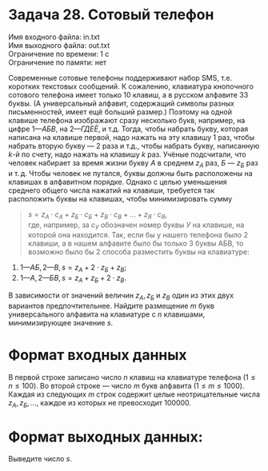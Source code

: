 # Задача 28. Сотовый телефон
Имя входного файла: in.txt  
Имя выходного файла: out.txt  
Ограничение по времени: 1 с  
Ограничение по памяти: нет  

Современные сотовые телефоны поддерживают набор SMS, т.е. коротких текстовых сообщений. К сожалению, клавиатура кнопочного сотового телефона имеет только $10$ клавиш, а в русском алфавите $33$ буквы. (А универсальный алфавит, содержащий символы разных письменностей, имеет ещё больший размер.) Поэтому на одной клавише телефона изображают сразу несколько букв, например, на цифре $1 — АБВ$, на $2 — ГДЕЁ$, и т.д. Тогда, чтобы набрать букву, которая написана на клавише первой, надо нажать на эту клавишу $1$ раз, чтобы набрать вторую букву — $2$ раза и т.д., чтобы набрать букву, написанную $k$-й по счету, надо нажать на клавишу $k$ раз. Учёные подсчитали, что человек набирает за время жизни букву $A$ в среднем $z_А$ раз, $Б$ — $z_Б$ раз и т. д. Чтобы человек не путался, буквы должны быть расположены на клавишах в алфавитном порядке. Однако с целью уменьшения среднего общего числа нажатий на клавиши, требуется так расположить буквы на клавишах, чтобы минимизировать сумму 
> $s = z_А ⋅ c_А + z_Б ⋅ c_Б + z_В ⋅ c_В + \dots + z_Я ⋅ c_Я$,  
где, например, за $c_У$ обозначен номер буквы $У$ на клавише, на которой она находится. Так, если бы у нашего телефона было $2$ клавиши, а в нашем алфавите было бы только $3$ буквы АБВ, то возможно было бы $2$ способа разместить буквы на клавиатуре:
1. $1 — АБ, 2 — В, s = z_А + 2 ⋅ z_Б + z_В$;
2. $1 — А, 2 — БВ, s = z_А + z_Б + 2 ⋅ z_B$.

В зависимости от значений величин $z_А, z_Б$ и $z_В$ один из этих двух вариантов предпочтительнее. Найдите размещение $m$ букв универсального алфавита на клавиатуре с $n$ клавишами, минимизирующее значение $s$.

# Формат входных данных

В первой строке записано число $n$ клавиш на клавиатуре телефона $(1 ≤ n ≤ 100)$. Во второй строке — число $m$ букв алфавита $(1 ≤ m ≤ 1000)$. Каждая из следующих $m$ строк содержит целые неотрицательные числа $z_А, z_Б, \dots$, каждое из которых не превосходит $100 000$.

# Формат выходных данных:

Выведите число $s$.